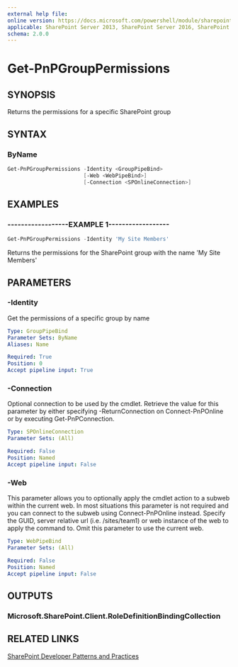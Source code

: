 ```yaml
---
external help file:
online version: https://docs.microsoft.com/powershell/module/sharepoint-pnp/get-pnpgrouppermissions
applicable: SharePoint Server 2013, SharePoint Server 2016, SharePoint Server 2019, SharePoint Online
schema: 2.0.0
---
```


# Get-PnPGroupPermissions

## SYNOPSIS
Returns the permissions for a specific SharePoint group

## SYNTAX 

### ByName
```powershell
Get-PnPGroupPermissions -Identity <GroupPipeBind>
                        [-Web <WebPipeBind>]
                        [-Connection <SPOnlineConnection>]
```

## EXAMPLES

### ------------------EXAMPLE 1------------------
```powershell
Get-PnPGroupPermissions -Identity 'My Site Members'
```

Returns the permissions for the SharePoint group with the name 'My Site Members'

## PARAMETERS

### -Identity
Get the permissions of a specific group by name

```yaml
Type: GroupPipeBind
Parameter Sets: ByName
Aliases: Name

Required: True
Position: 0
Accept pipeline input: True
```

### -Connection
Optional connection to be used by the cmdlet. Retrieve the value for this parameter by either specifying -ReturnConnection on Connect-PnPOnline or by executing Get-PnPConnection.

```yaml
Type: SPOnlineConnection
Parameter Sets: (All)

Required: False
Position: Named
Accept pipeline input: False
```

### -Web
This parameter allows you to optionally apply the cmdlet action to a subweb within the current web. In most situations this parameter is not required and you can connect to the subweb using Connect-PnPOnline instead. Specify the GUID, server relative url (i.e. /sites/team1) or web instance of the web to apply the command to. Omit this parameter to use the current web.

```yaml
Type: WebPipeBind
Parameter Sets: (All)

Required: False
Position: Named
Accept pipeline input: False
```

## OUTPUTS

### Microsoft.SharePoint.Client.RoleDefinitionBindingCollection

## RELATED LINKS

[SharePoint Developer Patterns and Practices](https://aka.ms/sppnp)